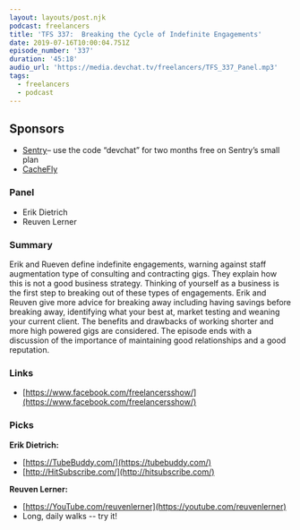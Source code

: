 ```yaml
---
layout: layouts/post.njk
podcast: freelancers
title: 'TFS 337:  Breaking the Cycle of Indefinite Engagements'
date: 2019-07-16T10:00:04.751Z
episode_number: '337'
duration: '45:18'
audio_url: 'https://media.devchat.tv/freelancers/TFS_337_Panel.mp3'
tags:
  - freelancers
  - podcast
---
```

## **Sponsors**



*   [Sentry](http://sentry.io/)– use the code “devchat” for two months free on Sentry’s small plan
*   [CacheFly](https://www.cachefly.com/)


### **Panel**



*   Erik Dietrich
*   Reuven Lerner


### **Summary**

Erik and Rueven define indefinite engagements, warning against staff augmentation type of consulting and contracting gigs. They explain how this is not a good business strategy. Thinking of yourself as a business is the first step to breaking out of these types of engagements. Erik and Reuven give more advice for breaking away including having savings before breaking away, identifying what your best at, market testing and weaning your current client. The benefits and drawbacks of working shorter and more high powered gigs are considered. The episode ends with a discussion of the importance of maintaining good relationships and a good reputation. 


### **Links**



*   [https://www.facebook.com/freelancersshow/](https://www.facebook.com/freelancersshow/)


### **Picks**

**Erik Dietrich:**



*   [https://TubeBuddy.com/](https://tubebuddy.com/)
*   [http://HitSubscribe.com/](http://hitsubscribe.com/)

**Reuven Lerner:**



*   [https://YouTube.com/reuvenlerner](https://youtube.com/reuvenlerner)
*   Long, daily walks -- try it!
